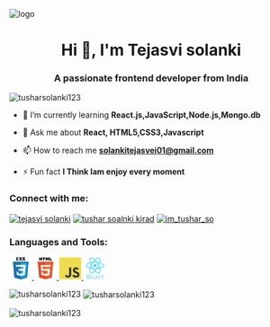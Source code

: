 ![logo]()
<h1 align="center">Hi 👋, I'm Tejasvi solanki</h1>
<h3 align="center">A passionate frontend developer from India</h3>

<p align="left"> <img src="https://komarev.com/ghpvc/?username=tusharsolanki123&label=Profile%20views&color=0e75b6&style=flat" alt="tusharsolanki123" /> </p>

- 🌱 I’m currently learning **React.js,JavaScript,Node.js,Mongo.db**

- 💬 Ask me about **React, HTML5,CSS3,Javascript**

- 📫 How to reach me **solankitejasvei01@gmail.com**

- ⚡ Fun fact **I Think Iam enjoy every moment**

<h3 align="left">Connect with me:</h3>
<p align="left">
<a href="https://linkedin.com/in/tejasvi solanki" target="blank"><img align="center" src="https://raw.githubusercontent.com/rahuldkjain/github-profile-readme-generator/master/src/images/icons/Social/linked-in-alt.svg" alt="tejasvi solanki" height="30" width="40" /></a>
<a href="https://fb.com/tushar soalnki kirad" target="blank"><img align="center" src="https://raw.githubusercontent.com/rahuldkjain/github-profile-readme-generator/master/src/images/icons/Social/facebook.svg" alt="tushar soalnki kirad" height="30" width="40" /></a>
<a href="https://instagram.com/im_tushar_so" target="blank"><img align="center" src="https://raw.githubusercontent.com/rahuldkjain/github-profile-readme-generator/master/src/images/icons/Social/instagram.svg" alt="im_tushar_so" height="30" width="40" /></a>
</p>

<h3 align="left">Languages and Tools:</h3>
<p align="left"> <a href="https://www.w3schools.com/css/" target="_blank" rel="noreferrer"> <img src="https://raw.githubusercontent.com/devicons/devicon/master/icons/css3/css3-original-wordmark.svg" alt="css3" width="40" height="40"/> </a> <a href="https://www.w3.org/html/" target="_blank" rel="noreferrer"> <img src="https://raw.githubusercontent.com/devicons/devicon/master/icons/html5/html5-original-wordmark.svg" alt="html5" width="40" height="40"/> </a> <a href="https://developer.mozilla.org/en-US/docs/Web/JavaScript" target="_blank" rel="noreferrer"> <img src="https://raw.githubusercontent.com/devicons/devicon/master/icons/javascript/javascript-original.svg" alt="javascript" width="40" height="40"/> </a> <a href="https://reactjs.org/" target="_blank" rel="noreferrer"> <img src="https://raw.githubusercontent.com/devicons/devicon/master/icons/react/react-original-wordmark.svg" alt="react" width="40" height="40"/> </a> </p>

<p><img align="left" src="https://github-readme-stats.vercel.app/api/top-langs?username=tusharsolanki123&show_icons=true&locale=en&layout=compact" alt="tusharsolanki123" /></p>

<p>&nbsp;<img align="center" src="https://github-readme-stats.vercel.app/api?username=tusharsolanki123&show_icons=true&locale=en" alt="tusharsolanki123" /></p>

<p><img align="center" src="https://github-readme-streak-stats.herokuapp.com/?user=tusharsolanki123&" alt="tusharsolanki123" /></p>
